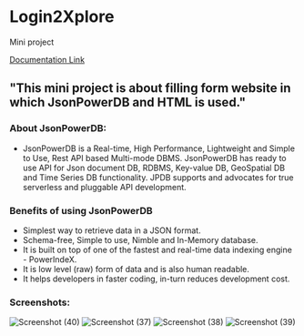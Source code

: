 # Login2Xplore

Mini project

[Documentation Link](http://login2explore.com/jpdb/docs.html)

## "This mini project is about filling form website in which JsonPowerDB and HTML is used." 

### About JsonPowerDB:

- JsonPowerDB is a Real-time, High Performance, Lightweight and Simple to Use, Rest API based Multi-mode DBMS. JsonPowerDB has ready to use API for Json document DB, RDBMS, Key-value DB, GeoSpatial DB and Time Series DB functionality. JPDB supports and advocates for true serverless and pluggable API development.

### Benefits of using JsonPowerDB

- Simplest way to retrieve data in a JSON format.
- Schema-free, Simple to use, Nimble and In-Memory database.
- It is built on top of one of the fastest and real-time data indexing engine - PowerIndeX.
- It is low level (raw) form of data and is also human readable.
- It helps developers in faster coding, in-turn reduces development cost.

### Screenshots:


![Screenshot (40)](https://user-images.githubusercontent.com/90211410/178808503-5622e20a-ced8-4239-8f85-2c3e9825926b.png)
![Screenshot (37)](https://user-images.githubusercontent.com/90211410/178807990-6fbd4818-57ad-4c51-8e22-8393b5c0881c.png)
![Screenshot (38)](https://user-images.githubusercontent.com/90211410/178808004-8ff4827a-234e-448c-9962-9a87f2c21323.png)
![Screenshot (39)](https://user-images.githubusercontent.com/90211410/178808013-6b3f5ba7-0e17-45b6-a204-76256df3c474.png)
